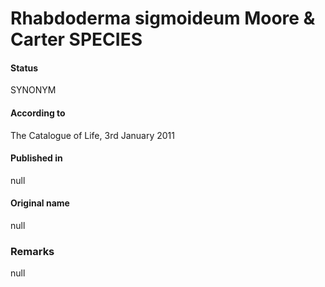 # Rhabdoderma sigmoideum Moore & Carter SPECIES

#### Status
SYNONYM

#### According to
The Catalogue of Life, 3rd January 2011

#### Published in
null

#### Original name
null

### Remarks
null